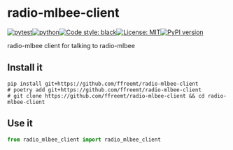 # radio-mlbee-client
[![pytest](https://github.com/ffreemt/radio-mlbee-client/actions/workflows/routine-tests.yml/badge.svg)](https://github.com/ffreemt/radio-mlbee-client/actions)[![python](https://img.shields.io/static/v1?label=python+&message=3.8%2B&color=blue)](https://www.python.org/downloads/)[![Code style: black](https://img.shields.io/badge/code%20style-black-000000.svg)](https://github.com/psf/black)[![License: MIT](https://img.shields.io/badge/License-MIT-yellow.svg)](https://opensource.org/licenses/MIT)[![PyPI version](https://badge.fury.io/py/radio_mlbee_client.svg)](https://badge.fury.io/py/radio_mlbee_client)

radio-mlbee client for talking to radio-mlbee

## Install it

```shell
pip install git+https://github.com/ffreemt/radio-mlbee-client
# poetry add git+https://github.com/ffreemt/radio-mlbee-client
# git clone https://github.com/ffreemt/radio-mlbee-client && cd radio-mlbee-client
```

## Use it
```python
from radio_mlbee_client import radio_mlbee_client

```
